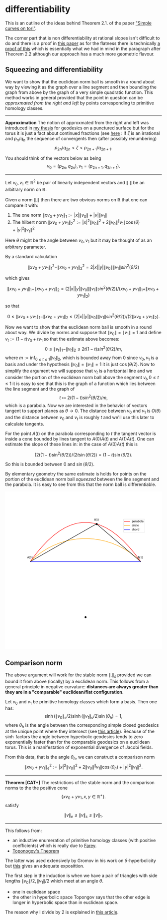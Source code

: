 
# differentiability

This is an outline of the ideas behind Theorem 2.1. of the paper ["Simple curves on tori"](https://arxiv.org/abs/math/0005220).

The corner part that is non differentiability at rational slopes
isn't difficult to do and there is a proof in [this paper](https://arxiv.org/abs/2107.13499)
as for the flatness there is technically [a proof of this](https://arxiv.org/abs/2001.05557)
which is essentially what we had in mind in the paragraph after Theorem 2.2
although our approach has a much more geometric flavour.



## Squeezing and differentiability


We want to show that the euclidean norm ball is smooth in a round about way
by viewing it as the graph over a line segment and then bounding the 
graph from above by the graph of a very simple quadratic function.
This method works in general provided that the point in question
can be *approxmated from the right and left* by points 
corresponding to primitive homology classes.

---

**Approximation**
The notion of approxmated from the right and left
was introduced in [my thesis](http://wrap.warwick.ac.uk/4008/) for geodesics on a punctured surface
but for the torus it is just a fact about continued fractions 
(see [here](https://en.wikipedia.org/wiki/Continued_fraction#Infinite_continued_fractions_and_convergents)
: if $\zeta$ is an irrational and $p_n/q_n$ the sequence of convergents
then (after possibly renumbering)
$$p_{2n}/q_{2n} < \zeta < p_{2n+1}/q_{2n+1}.$$

You should think of the vectors below  as being 
$$v_0= (p_{2n},q_{2n}), v_1 = (p_{2n+1},q_{2n+1}).$$

---


Let $v_0,v_1 \in \mathbb{R}^2$ be pair of linearly independent vectors and
$\|.\|$ be an arbitrary norm on $\mathbb{R}$.

Given a norm $\|. \|$ then there are two obvious norms on $\mathbb{R}$ that one can compare it with:

1. The one norm $\|x v_0 + y v_1 \|_1 := |x|\|v_0\| + |v| \|v_1\|$
1. The hilbert norm $\| x v_0 + y v_1 \|_2^2 := |x|^2\|v_0\|^2 +2 \|v_0\|^\|v_1\|\cos(\theta) +  |y|^2 \|v_1\|^2$

Here $\theta$ might be the angle between $v_0, v_1$ but it may be thought of as
an arbitrary parameter.

By a standard calculation

$$\| x v_0 + y v_1 \|_1^2 - \| x v_0 + y v_1 \|_2^2  =   2 |x| |y| \|v_0\|\|v_1\| sin^2(\theta/2)$$

which gives

<!-- $$\| x v_0 + y v_1 \|_1 - \| x v_0 + y v_1 \|_2  =   \frac{2|x| |y| \|v_0\|\|v_1\| sin^2(\theta/2)}{\| x v_0 + y v_1 \|_1 + \| x v_0 + y v_1 \|_2}$$ -->
$$\| x v_0 + y v_1 \|_1 - \| x v_0 + y v_1 \|_2  =   
(2|x| |y| \|v_0\|\|v_1\| sin^2(\theta/2))/( x v_0 + y v_1 \|_1 + \| x v_0 + y v_1 \|_2)$$


so that

<!-- $$0 \leq \| x v_0 + y v_1 \|_1 - \| x v_0 + y v_1 \|_2  \leq   \frac{2 |x| |y| \|v_0\|\|v_1\| sin^2(\theta/2)}{2\| x v_0 + y v_1 \|_2}.$$ -->
$$0 \leq \| x v_0 + y v_1 \|_1 - \| x v_0 + y v_1 \|_2  \leq   (2 |x| |y| \|v_0\|\|v_1\| sin^2(\theta/2))/(2\| x v_0 + y v_1 \|_2).$$


Now we want to show that the euclidean norm ball is smooth in a round about way.
We divide by norms and suppose that $\|v_0\|= \|v_1\|=1$
and define $v_t := (1-t)v_0 + tv_1$ so that the estimate above becomes:
$$0 \leq \|  v_t \|_1 - \| v_t\|_2  \leq   2 t(1-t) sin^2(\theta/2)/m,$$
where $m := \inf_{0 \leq t \leq 1} \| v_t \|_2$, which is bounded away from $0$ since $v_0,v_1$ is a basis
and under the hypothesis $\|v_0\|= \|v_1\|=1$ it is just $\cos(\theta/2)$.
Now to simplify the argument we will suppose that $v_t$ is a horizontal line 
and we consider the portion of the euclidean norm ball above the segment
$v_t,\, 0 \leq t \leq 1$
it is easy to see that this is the graph of a function which lies between the line segment and the graph of
$$ t \mapsto  2t(1-t) sin^2(\theta/2)/m,$$
which is a parabola.
Now we are interested in the behavior of vectors tangent to support planes as $\theta \rightarrow 0$.
The distance between $v_0$ and $v_1$ is $O(\theta)$ and the distance between $v_0$ and $v_t$ is roughly $t$
and we'll use this later to calculate tangents.

For the point $A(t)$ on the parabola corresponding to $t$ the tangent vector is inside a cone
bounded by lines tangent to $A(0)A(t)$ and $A(1)A(t)$.
One can estimate the slope of these lines in:
in the case of $A(0)A(t)$  this is 

<!-- $$\frac{2t(1-t) \sin^2(\theta/2)}{2t\sin(\theta/2)} = (1-t) \sin(\theta/2).$$ -->
$$(2t(1-t) \sin^2(\theta/2))/(2t\sin(\theta/2)) = (1-t) \sin(\theta/2).$$

So this is bounded between $0$ and $\sin(\theta/2)$. 

By elementary geometry the same estimate is holds for points on the portion 
of the euclidean norm ball *squeezed* between the line segment and the parabola.
It is easy to see from this that the norm ball is differentiable.

![fig](./triangle.png)


## Comparison norm

The above argument will work for the stable norm $\|. \|_s$ 
provided we can bound it from above (locally) by a euclidean norm.
This follows from a general principle in negative curvature:
**distances are always greater than they are in a "comparable" euclidean/flat configuration.**


Let $v_0$ and $v_1$ be primitive homology classes which form a basis. Then one
has: 
$$\sinh(\|v_0\|_s/2)\sinh(\|v_1\|_s/2)\sin(\theta_h) = 1,$$ 
where $\theta_h$ is the angle between the corresponding simple closed geodesics at the unique
point where they intersect (see [this article](https://arxiv.org/abs/math/0403041)).
Because of the $\sinh$ factors the angle between hyperbolic geodesics
tends to zero exponentially faster than for the comparable geodesics
on a euclidean torus. This is a manifestation of exponential divergence 
of Jacobi fields.

From this data, that is the angle $\theta_h$, we can construct a  comparison norm 
$$\| x v_0 + y v_1 \|_e^2 := |x|^2\|v_0\|^2 +2 \|v_0\|^\|v_1\|\cos(\theta_h) +  |y|^2 \|v_1\|^2.$$

---

**Theorem [CAT+]** 
The restrictions of the stable norm and the comparison norms to the the positive cone
$$\{ x v_0 + y v_1 , \, x,y \in \mathbb{R}^+ \}.$$
satisfy 

$$\| v \|_e \leq \| v \|_s \leq \| v \|_1.$$

---

This follows from:
- an inductive enumeration of primitive homology classes (with positive coefficients)
which is really due to [Farey](https://en.wikipedia.org/wiki/Farey_sequence).
- [Toponogov's Theorem](https://en.m.wikipedia.org/wiki/Toponogov%27s_theorem#:~:text=It%20is%20one%20of%20a,a%20region%20of%20low%20curvature.)

The latter was used extensively by Gromov in his work on $\delta$-hyperbolicity 
but [this](https://www2.math.upenn.edu/~wziller/math660/TopogonovTheorem-Myer.pdf) gives an adequate exposittion.

The first step in the induction is when we have a  pair of triangles with side lengths
$\|v_0\|/2,\|v_1\|/2$ which meet at an angle $\theta$.
- one in euclidean space 
- the other in hyperbolic space
Topongov says that the other edge is longer in hyperbolic space than in euclidean space.

The reason why I divide by 2 is explained in [this article](https://arxiv.org/abs/math/0403041).



